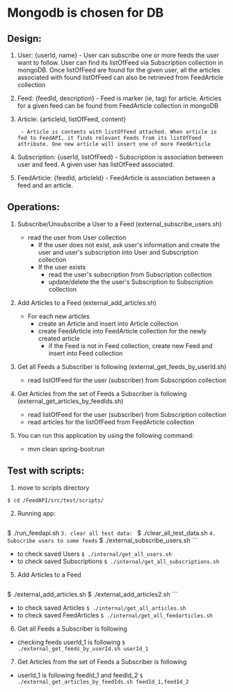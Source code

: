 # Mongodb is chosen for DB

## Design:
1. User: {userId, name}
        - User can subscribe one or more feeds the user want to follow. User can find its listOfFeed via Subscription collection in mongoDB. Once listOfFeed are found for the given user, all the articles associated with found listOfFeed can also be retrieved from FeedArticle collection

2. Feed: {feedId, description}
        - Feed is marker (ie, tag) for article. Articles for a given feed can be found from FeedArticle collection in mongoDB

3. Article: {articleId, listOfFeed, content}

        - Article is contents with listOfFeed attached. When article is fed to FeedAPI, it finds relevant Feeds from its listOfFeed attribute. One new article will insert one of more FeedArticle

4. Subscription: {userId, listOfFeed}
       - Subscription is association between user and feed. A given user has listOfFeed associated.

5. FeedArticle: {feedId, articleId} 
        - FeedArticle is association between a feed and an article. 

## Operations:

  1. Subscribe/Unsubscribe a User to a Feed (external_subscribe_users.sh)
        - read the user from User collection
            - If the user does not exist, ask user's information and create the user and user's subscription into User and Subscription collection
            - If the user exists
                - read the user's subscription from Subscription collection
                - update/delete the the user's Subscription to Subscription collection
      
  2. Add Articles to a Feed (external_add_articles.sh)
        - For each new articles  
            - create an Article and insert into Article collection  
            - create FeedArticle into FeedArticle collection for the newly created article  
                - if the Feed is not in Feed collection, create new Feed and insert into Feed collection
  
  3. Get all Feeds a Subscriber is following (external_get_feeds_by_userId.sh)
        - read listOfFeed for the user (subscriber) from Subscription collection 
  
  4. Get Articles from the set of Feeds a Subscriber is following (external_get_articles_by_feedIds.sh)
        - read listOfFeed for the user (subscriber) from Subscription collection  
        - read articles for the listOfFeed from FeedArticle collection  
	
  5. You can run this application by using the following command:
        - mvn clean spring-boot:run
    
## Test with scripts:
 1. move to scripts directory  
   ```
   $ cd /FeedAPI/src/test/scripts/
   ```
 2. Running app:   
    ```
   $ ./run_feedapi.sh
    ```
 3. clear all test data: 
    ```
   $ ./clear_all_test_data.sh
    ```
 4. Subscribe users to some feeds
    ```
   $ ./external_subscribe_users.sh
    ```
   - to check saved Users
    ```
   $ ./internal/get_all_users.sh 
    ```
   - to check saved Subscriptions
    ```
   $ ./internal/get_all_subscriptions.sh
    ```
 5. Add Articles to a Feed
    ```
   $ ./external_add_articles.sh
   $ ./external_add_articles2.sh
    ```
   - to check saved Articles
    ```
   $ ./internal/get_all_articles.sh 
    ```
   - to check saved FeedArticles
    ```
   $ ./internal/get_all_feedarticles.sh 
    ```
 6. Get all Feeds a Subscriber is following
   - checking feeds userId_1 is following
    ```
   $ ./external_get_feeds_by_userId.sh userId_1 
    ```
 7. Get Articles from the set of Feeds a Subscriber is following
   - userId_1 is following feedId_1 and feedId_2
    ```
   $ ./external_get_articles_by_feedIds.sh feedId_1,feedId_2
    ```
    